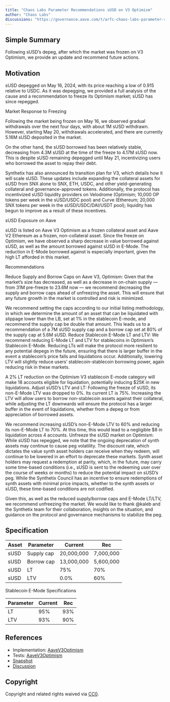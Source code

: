 ```yaml
---
title: "Chaos Labs Parameter Recommendations sUSD on V3 Optimism"
author: "Chaos Labs"
discussions: "https://governance.aave.com/t/arfc-chaos-labs-parameter-recommendations-susd-on-v3-optimism-05-232024/17779"
---
```


## Simple Summary

Following sUSD’s depeg, after which the market was frozen on V3 Optimism, we provide an update and recommend future actions.

## Motivation

sUSD depegged on May 16, 2024, with its price reaching a low of 0.915 relative to USDC. As it was depegging, we provided a full analysis of the cause and a recommendation to freeze its Optimism market; sUSD has since repegged.

Market Response to Freezing

Following the market being frozen on May 16, we observed gradual withdrawals over the next four days, with about 1M sUSD withdrawn. However, starting May 20, withdrawals accelerated, and there are currently 5.16M sUSD deposited in the market.

On the other hand, the sUSD borrowed has been relatively stable, decreasing from 4.3M sUSD at the time of the freeze to 4.17M sUSD now. This is despite sUSD remaining depegged until May 21, incentivizing users who borrowed the asset to repay their debt.

Synthetix has also announced its transition plan for V3, which details how it will scale sUSD. These updates include expanding the collateral assets for sUSD from SNX alone to SNX, ETH, USDC, and other yield-generating collateral and governance-approved tokens. Additionally, the protocol has incentivized sUSD liquidity providers on Velodrome (Optimism; 10,000 OP tokens per week in the sUSD/USDC pool) and Curve (Ethereum; 20,000 SNX tokens per week in the sUSD/USDC/DAI/USDT pool); liquidity has begun to improve as a result of these incentives.

sUSD Exposure on Aave

sUSD is listed on Aave V3 Optimism as a frozen collateral asset and Aave V2 Ethereum as a frozen, non-collateral asset. Since the freeze on Optimism, we have observed a sharp decrease in value borrowed against sUSD, as well as the amount borrowed against sUSD in E-Mode. The reduction in E-Mode borrowed against is especially important, given the high LT afforded in this market.

Recommendations

Reduce Supply and Borrow Caps on Aave V3, Optimism: Given that the market’s size has decreased, as well as a decrease in on-chain supply — from 31M pre-freeze to 23.6M now — we recommend decreasing the supply and borrow caps ahead of unfreezing the asset. This will ensure that any future growth in the market is controlled and risk is minimized.

We recommend setting the caps according to our initial listing methodology, in which we determine the amount of an asset that can be liquidated with slippage lower than the LB, set at 1% in the stablecoin E-mode, and recommend the supply cap be double that amount. This leads us to a recommendation of a 7M sUSD supply cap and a borrow cap set at 80% of the supply cap at 5.6M sUSD.
Reduce Stablecoin E-Mode LT and LTV: We recommend reducing E-Mode LT and LTV for stablecoins in Optimism’s Stablecoin E-Mode. Reducing LTs will make the protocol more resilient to any potential depegs in the future, ensuring that there is larger buffer in the event a stablecoin’s price falls and liquidations occur. Additionally, lowering LTV will slightly reduce users’ stablecoin-stablecoin borrowing power, again reducing risk in these markets.

A 2% LT reduction on the Optimism V3 stablecoin E-mode category will make 18 accounts eligible for liquidation, potentially inducing $25K in new liquidations.
Adjust sUSD’s LTV and LT: Following the freeze of sUSD, its non-E-Mode LTV was dropped to 0%. Its current LT is 75%. Increasing the LTV will allow users to borrow non-stablecoin assets against their collateral, while adjusting the LT downwards will ensure the protocol has a larger buffer in the event of liquidations, whether from a depeg or from appreciation of borrowed assets.

We recommend increasing sUSD’s non-E-Mode LTV to 60% and reducing its non-E-Mode LT to 70%. At this time, this would lead to a negligible $8 in liquidation across 4 accounts.
Unfreeze the sUSD market on Optimism: While sUSD has repegged, we note that the ongoing deprecation of synth assets may continue to cause peg volatility. The discount rate, which dictates the value synth asset holders can receive when they redeem, will continue to be lowered in an effort to deprecate these markets. Synth asset holders may request a redemption at parity, which, in the future, may carry some time-based conditions (i.e., sUSD is sent to the redeeming user over the course of weeks or months) to reduce the potential impact on sUSD’s peg. While the Synthetix Council has an incentive to ensure redemptions of synth assets with minimal price impacts, whether to the synth assets or sUSD, these time-based conditions are not codified.

Given this, as well as the reduced supply/borrow caps and E-Mode LT/LTV, we recommend unfreezing the market.
We would like to thank @kaleb and the Synthetix team for their collaboration, insights on the situation, and guidance on the protocol and governance mechanisms to stabilize the peg.

## Specification

| Asset | Parameter  | Current    | Rec       |
| ----- | ---------- | ---------- | --------- |
| sUSD  | Supply cap | 20,000,000 | 7,000,000 |
| sUSD  | Borrow cap | 13,000,000 | 5,600,000 |
| sUSD  | LT         | 75%        | 70%       |
| sUSD  | LTV        | 0.0%       | 60%       |

Stablecoin E-Mode Specifications

| Parameter | Current | Rec |
| --------- | ------- | --- |
| LT        | 95%     | 93% |
| LTV       | 93%     | 90% |

## References

- Implementation: [AaveV3Optimism](https://github.com/bgd-labs/aave-proposals-v3/blob/main/src/20240528_AaveV3Optimism_ChaosLabsParameterRecommendationsSUSDOnV3Optimism/AaveV3Optimism_ChaosLabsParameterRecommendationsSUSDOnV3Optimism_20240528.sol)
- Tests: [AaveV3Optimism](https://github.com/bgd-labs/aave-proposals-v3/blob/main/src/20240528_AaveV3Optimism_ChaosLabsParameterRecommendationsSUSDOnV3Optimism/AaveV3Optimism_ChaosLabsParameterRecommendationsSUSDOnV3Optimism_20240528.t.sol)
- [Snapshot](TODO)
- [Discussion](https://governance.aave.com/t/arfc-chaos-labs-parameter-recommendations-susd-on-v3-optimism-05-232024/17779)

## Copyright

Copyright and related rights waived via [CC0](https://creativecommons.org/publicdomain/zero/1.0/).
